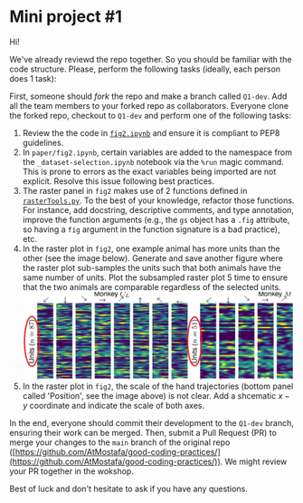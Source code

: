 # Mini project #1

Hi!

We've already reviewd the repo together. So you should be familiar with the code structure.
Please, perform the following tasks (ideally, each person does 1 task):

First, someone should _fork_ the repo and make a branch called `Q1-dev`. Add all the team members to your forked repo as collaborators. Everyone clone the forked repo, checkout to `Q1-dev` and perform one of the following tasks:

1. Review the the code in [`fig2.ipynb`](/paper/fig2.ipynb) and ensure it is compliant to PEP8 guidelines.
1. In `paper/fig2.ipynb`, certain variables are added to the namespace from the `_dataset-selection.ipynb` notebook via the `%run` magic command. This is prone to errors as the exact variables being imported are not explicit. Resolve this issue following best practices.
1. The raster panel in `fig2` makes use of 2 functions defined in [`rasterTools.py`](/tools/rasterTools.py). To the best of your knowledge, refactor those functions. For instance, add docstring, descriptive comments, and type annotation, improve the function arguments (e.g., the `gs` object has a `.fig` attribute, so having a `fig` argument in the function signature is a bad practice), etc.
1. In the raster plot in `fig2`, one example animal has more units than the other (see the image below). Generate and save another figure where the raster plot sub-samples the units such that both animals have the same number of units. Plot the subsampled raster plot 5 time to ensure that the two animals are comparable regardless of the selected units.
![raster image](./image/raster-units.png)
1. In the raster plot in `fig2`, the scale of the hand trajectories (bottom panel called 'Position', see the image above) is not clear. Add a shcematic $x-y$ coordinate and indicate the scale of both axes.

In the end, everyone should commit their development to the `Q1-dev` branch, ensuring their work can be merged. Then, submit a Pull Request (PR) to merge your changes to the `main` branch of the original repo ([https://github.com/AtMostafa/good-coding-practices/](https://github.com/AtMostafa/good-coding-practices/)). We might review your PR together in the wokshop.

Best of luck and don't hesitate to ask if you have any questions.
